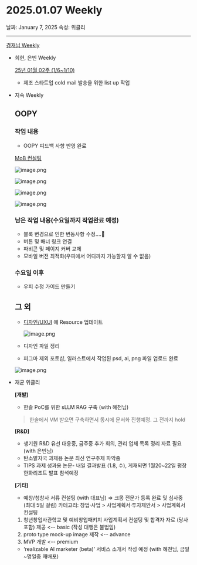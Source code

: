 # 2025.01.07 Weekly

날짜: January 7, 2025
속성: 위클리

---

[경재님 Weekly](%E1%84%80%E1%85%A7%E1%86%BC%E1%84%8C%E1%85%A2%E1%84%82%E1%85%B5%E1%86%B7%20Weekly%2017be98ce7f71813a9a89d64f003fe435.md)

- 희현, 은빈 Weekly
    
    [25년 01월 02주 (1/6~1/10)](https://www.notion.so/25-01-02-1-6-1-10-174e98ce7f71805798f3f78a68f1b996?pvs=21) 
    
    - 제조 스타트업 cold mail 발송을 위한 list up 작업
- 지숙 Weekly
    
    ## OOPY
    
    ### 작업 내용
    
    - OOPY 피드백 사항 반영 완료
    
    [MoB 컨설팅](https://realizable-factory.oopy.io/9865d003-a94d-4949-af61-ad750325d489)
    
    ![image.png](image%2034.png)
    
    ![image.png](image%2035.png)
    
    ![image.png](image%2036.png)
    
    ![image.png](image%2037.png)
    
    ### 남은 작업 내용(수요일까지 작업완료 예정)
    
    - 블록 변경으로 인한 변동사항 수정….🥲
    - 버튼 및 배너 링크 연결
    - 파비콘 및 페이지 커버 교체
    - 모바일 버전 최적화(우피에서 어디까지 가능할지 알 수 없음)
    
    ### 수요일 이후
    
    - 우피 수정 가이드 만들기
    
    ## 그 외
    
    - [디자인/UXUI](https://www.notion.so/UXUI-15ae98ce7f718061bbf2cd620ac418cb?pvs=21) 에 Resource 업데이트
        
        ![image.png](image%2038.png)
        
    
    - 디자인 파일 정리
    - 피그마 제외 포토샵, 일러스트에서 작업된 psd, ai, png 파일 업로드 완료
    
    ![image.png](image%2039.png)
    
- 재균 위클리
    
    **[개발]**
    
    - 한솔 PoC를 위한 sLLM RAG 구축 (with 혜천님) 
    > 한솔에서 VM 받으면 구축하면서 동시에 문서화 진행예정. 그 전까지 hold
    
    **[R&D]**
    
    - 생기원 R&D 유선 대응중, 금주중 추가 회의, 관리 업체 목록 정리 자료 필요 (with 은빈님)
    - 탄소발자국 과제용 논문 최신 연구주제 파악중
    - TIPS 과제 성과용 논문- 내일 결과발표 (1.8, 수), 게재되면 1월20~22일 평창 한화리조트 발표 참석예정
    
    **[기타]**
    
    - 예창/청창사 서류 컨설팅 (with 대표님) ⇒ 크몽 전문가 등록 완료 및 심사중 (최대 5일 걸림)
    카테고리: 창업·사업 > 사업계획서·투자제안서 > 사업계획서 컨설팅
    1. 청년창업사관학교 및 예비창업패키지 사업계획서 컨설팅 및 합격자 자료 (당사포함) 제공 <-- basic (작성 대행은 불법임)
    2. proto type mock-up image 제작 <-- advance
    3. MVP 개발 <-- premium
    - ‘realizable AI marketer (beta)’ 서비스 소개서 작성 예정 (with 혜천님, 금일~명일중 재배포)